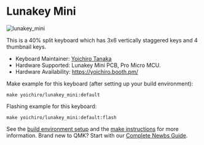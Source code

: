 # Lunakey Mini

![lunakey_mini](https://i.imgur.com/b1oUINil.jpg)

This is a 40% split keyboard which has 3x6 vertically staggered keys and 4 thumbnail keys.

* Keyboard Maintainer: [Yoichiro Tanaka](https://github.com/yoichiro)
* Hardware Supported: Lunakey Mini PCB, Pro Micro MCU.
* Hardware Availability: https://yoichiro.booth.pm/

Make example for this keyboard (after setting up your build environment):

    make yoichiro/lunakey_mini:default

Flashing example for this keyboard:

    make yoichiro/lunakey_mini:default:flash

See the [build environment setup](https://docs.qmk.fm/#/getting_started_build_tools) and the [make instructions](https://docs.qmk.fm/#/getting_started_make_guide) for more information. Brand new to QMK? Start with our [Complete Newbs Guide](https://docs.qmk.fm/#/newbs).
